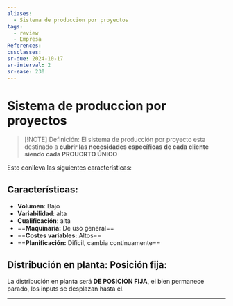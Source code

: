 ```yaml
---
aliases:
  - Sistema de produccion por proyectos
tags:
  - review
  - Empresa
References: 
cssclasses:
sr-due: 2024-10-17
sr-interval: 2
sr-ease: 230
---
```

# Sistema de produccion por proyectos


> [!NOTE] Definición: 
> El sistema de producción por proyecto esta destinado a **cubrir las necesidades específicas de cada cliente siendo cada PROUCRTO ÚNICO**

Esto conlleva las siguientes características:
## Características:

+ **Volumen**: Bajo
+ **Variabilidad**: alta
+ **Cualificación**: alta
+ ==**Maquinaria:** De uso general== 
+ ==**Costes variables:** Altos== 
+ ==**Planificación:** Dificil, cambia continuamente==

## Distribución en planta: Posición fija:
La distribución en planta será **DE POSICIÓN FIJA**, el bien permanece parado, los inputs se desplazan hasta el.
***
